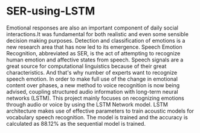# SER-using-LSTM
Emotional responses are also an important component of daily social interactions.It was fundamental for both realistic and even some sensible decision making purposes.
Detection and classification of emotions is a new research area that has now led to its emergence. Speech Emotion Recognition, abbreviated as SER, is the act of attempting to 
recognize human emotion and affective states from speech.
Speech signals are a great source for computational linguistics because of their great characteristics. And that's why number of experts want to recognize speech emotion. 
In order to make full use of the change in emotional content over phases, a new method to voice recognition is now being advised, coupling structured audio information with long-term neural networks (LSTM).
This project mainly focuses on recognizing emotions through audio or voice by using the LSTM Network model. LSTM architecture makes use of effective parameters to train acoustic models for vocabulary speech recognition. 
The model is trained and the accuracy is calculated as 88.12% as the sequential model is trained.
